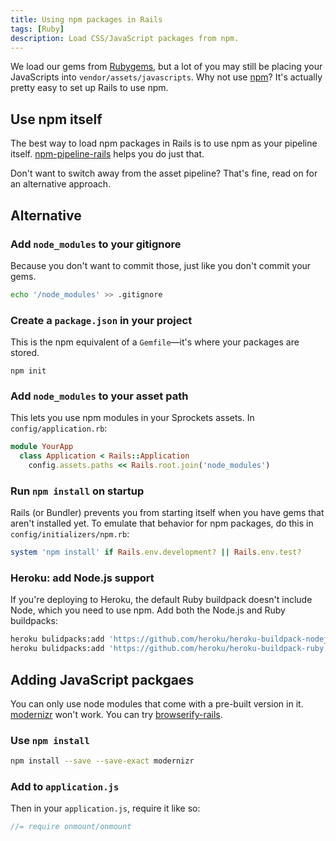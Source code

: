 ```yaml
---
title: Using npm packages in Rails
tags: [Ruby]
description: Load CSS/JavaScript packages from npm.
---
```


We load our gems from [Rubygems][], but a lot of you may still be placing your JavaScripts into `vendor/assets/javascripts`. Why not use [npm][]? It's actually pretty easy to set up Rails to use npm.

[Rubygems]: https://rubygems.org/
[npm]: https://www.npmjs.com/

## Use npm itself

The best way to load npm packages in Rails is to use npm as your pipeline itself. [npm-pipeline-rails](https://github.com/rstacruz/npm-pipeline-rails) helps you do just that.

Don't want to switch away from the asset pipeline? That's fine, read on for an alternative approach.

## Alternative

### Add `node_modules` to your gitignore
Because you don't want to commit those, just like you don't commit your gems.

```sh
echo '/node_modules' >> .gitignore
```

### Create a `package.json` in your project
This is the npm equivalent of a `Gemfile`—it's where your packages are stored.

```
npm init
```

### Add `node_modules` to your asset path
This lets you use npm modules in your Sprockets assets. In `config/application.rb`:

```rb
module YourApp
  class Application < Rails::Application
    config.assets.paths << Rails.root.join('node_modules')
```

### Run `npm install` on startup
Rails (or Bundler) prevents you from starting itself when you have gems that aren't installed yet. To emulate that behavior for npm packages, do this in `config/initializers/npm.rb`:

```rb
system 'npm install' if Rails.env.development? || Rails.env.test?
```

### Heroku: add Node.js support
If you're deploying to Heroku, the default Ruby buildpack doesn't include Node, which you need to use npm. Add both the Node.js and Ruby buildpacks:

```sh
heroku bulidpacks:add 'https://github.com/heroku/heroku-buildpack-nodejs.git'
heroku bulidpacks:add 'https://github.com/heroku/heroku-buildpack-ruby.git'
```

## Adding JavaScript packgaes

You can only use node modules that come with a pre-built version in it. [modernizr] won't work. You can try [browserify-rails][].

[browserify-rails]: https://github.com/browserify-rails/browserify-rails

### Use `npm install`

```sh
npm install --save --save-exact modernizr
```

### Add to `application.js`
Then in your `application.js`, require it like so:

```js
//= require onmount/onmount
```

[modernizr]: https://modernizr.com/
